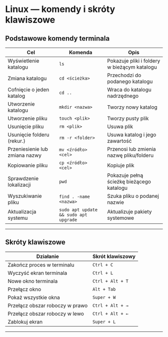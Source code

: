 # Linux — komendy i skróty klawiszowe
## Podstawowe komendy terminala

| Cel | Komenda | Opis |
|-|-|-|
| Wyświetlenie katalogu | `ls`| Pokazuje pliki i foldery w bieżącym katalogu |
| Zmiana katalogu | `cd <ścieżka>` | Przechodzi do podanego katalogu |
| Cofnięcie o jeden katalog | `cd ..` | Wraca do katalogu nadrzędnego |
| Utworzenie katalogu | `mkdir <nazwa>`| Tworzy nowy katalog |
| Utworzenie pliku | `touch <plik>` | Tworzy pusty plik |
| Usunięcie pliku | `rm <plik>` | Usuwa plik |
| Usunięcie folderu (rekur.)   | `rm -r <folder>` | Usuwa katalog i jego zawartość | 
| Przeniesienie lub zmiana nazwy| `mv <źródło> <cel>`| Przenosi lub zmienia nazwę pliku/folderu |
| Kopiowanie pliku | `cp <źródło> <cel>` | Kopiuje plik |
| Sprawdzenie lokalizacji | `pwd` | Pokazuje pełną ścieżkę bieżącego katalogu |
| Wyszukiwanie pliku | `find . -name <nazwa>` | Szuka pliku o podanej nazwie |
| Aktualizacja systemu | `sudo apt update && sudo apt upgrade` | Aktualizuje pakiety systemowe |

---

## Skróty klawiszowe

| Działanie | Skrót klawiszowy |
|-|-|
| Zakończ proces w terminalu | `Ctrl + C` |
| Wyczyść ekran terminala | `Ctrl + L` | 
| Nowe okno terminala | `Ctrl + Alt + T` | 
| Przełącz okno | `Alt + Tab` | 
| Pokaż wszystkie okna | `Super + W` | 
| Przełącz obszar roboczy w prawo | `Ctrl + Alt + →` | 
| Przełącz obszar roboczy w lewo | `Ctrl + Alt + ←` | 
| Zablokuj ekran | `Super + L` | 

---

